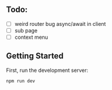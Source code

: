 ## Todo:

- [ ] weird router bug async/await in client
- [ ] sub page
- [ ] context menu

## Getting Started

First, run the development server:

```bash
npm run dev
```
